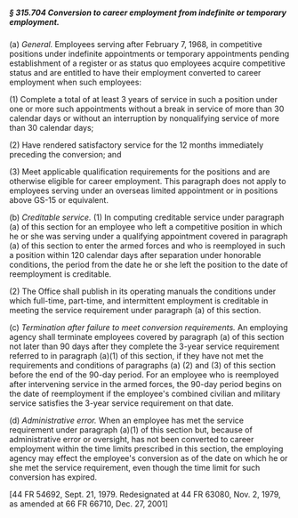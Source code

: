 ##### § 315.704 Conversion to career employment from indefinite or temporary employment. #####

(a) *General.* Employees serving after February 7, 1968, in competitive positions under indefinite appointments or temporary appointments pending establishment of a register or as status quo employees acquire competitive status and are entitled to have their employment converted to career employment when such employees:

(1) Complete a total of at least 3 years of service in such a position under one or more such appointments without a break in service of more than 30 calendar days or without an interruption by nonqualifying service of more than 30 calendar days;

(2) Have rendered satisfactory service for the 12 months immediately preceding the conversion; and

(3) Meet applicable qualification requirements for the positions and are otherwise eligible for career employment. This paragraph does not apply to employees serving under an overseas limited appointment or in positions above GS-15 or equivalent.

(b) *Creditable service.* (1) In computing creditable service under paragraph (a) of this section for an employee who left a competitive position in which he or she was serving under a qualifying appointment covered in paragraph (a) of this section to enter the armed forces and who is reemployed in such a position within 120 calendar days after separation under honorable conditions, the period from the date he or she left the position to the date of reemployment is creditable.

(2) The Office shall publish in its operating manuals the conditions under which full-time, part-time, and intermittent employment is creditable in meeting the service requirement under paragraph (a) of this section.

(c) *Termination after failure to meet conversion requirements.* An employing agency shall terminate employees covered by paragraph (a) of this section not later than 90 days after they complete the 3-year service requirement referred to in paragraph (a)(1) of this section, if they have not met the requirements and conditions of paragraphs (a) (2) and (3) of this section before the end of the 90-day period. For an employee who is reemployed after intervening service in the armed forces, the 90-day period begins on the date of reemployment if the employee's combined civilian and military service satisfies the 3-year service requirement on that date.

(d) *Administrative error.* When an employee has met the service requirement under paragraph (a)(1) of this section but, because of administrative error or oversight, has not been converted to career employment within the time limits prescribed in this section, the employing agency may effect the employee's conversion as of the date on which he or she met the service requirement, even though the time limit for such conversion has expired.

[44 FR 54692, Sept. 21, 1979. Redesignated at 44 FR 63080, Nov. 2, 1979, as amended at 66 FR 66710, Dec. 27, 2001]